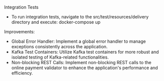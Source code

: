 Integration Tests
- To run integration tests, navigate to the src/test/resources/delivery directory and execute: docker-compose up

Improvements: 
- Global Error Handler: Implement a global error handler to manage exceptions consistently across the application.
- Kafka Test Containers: Utilize Kafka test containers for more robust and isolated testing of Kafka-related functionalities.
- Non-blocking REST Calls: Implement non-blocking REST calls to the online payment validator to enhance the application's performance and efficiency.

